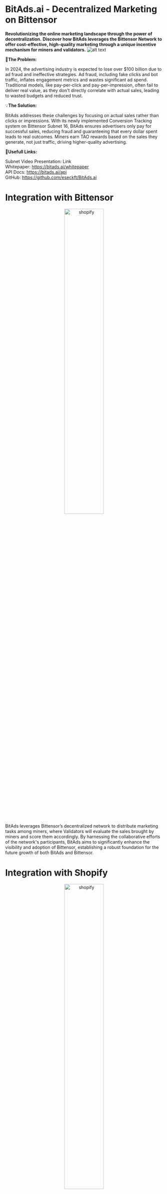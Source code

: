 # BitAds.ai - Decentralized Marketing on Bittensor

**Revolutionizing the online marketing landscape through the power of decentralization.**
**Discover how BitAds leverages the Bittensor Network to offer cost-effective, high-quality marketing through a unique incentive mechanism for miners and validators.**
![alt text](docs/bitads.png)


:no_entry_sign:**The Problem:**

In 2024, the advertising industry is expected to lose over $100 billion due to ad fraud and ineffective strategies. Ad fraud, including fake clicks and bot traffic, inflates engagement metrics and wastes significant ad spend. Traditional models, like pay-per-click and pay-per-impression, often fail to deliver real value, as they don't directly correlate with actual sales, leading to wasted budgets and reduced trust. 

:bulb:**The Solution:**

BitAds addresses these challenges by focusing on actual sales rather than clicks or impressions. With its newly implemented Conversion Tracking system on Bittensor Subnet 16, BitAds ensures advertisers only pay for successful sales, reducing fraud and guaranteeing that every dollar spent leads to real outcomes. Miners earn TAO rewards based on the sales they generate, not just traffic, driving higher-quality advertising.

:link:**Usefull Links:** <br>

Subnet Video Presentation: Link <br>
Whitepaper: https://bitads.ai/whitepaper <br>
API Docs: https://bitads.ai/api <br>
GitHub: https://github.com/eseckft/BitAds.ai

# Integration with Bittensor
<p align="center">
  <img src="docs/bittensor_logo.png" alt="shopify" width="50%" />
</p>
BitAds leverages Bittensor’s decentralized network to distribute marketing tasks among miners, where Validators will evaluate the sales brought by miners and score them accordingly.
By harnessing the collaborative efforts of the network's participants, BitAds aims to significantly enhance the visibility and adoption of Bittensor, establishing a robust foundation for the future growth of both BitAds and Bittensor.

# Integration with Shopify
<p align="center">
  <img src="docs/shopify_logo.png" alt="shopify" width="50%" />
</p>
BitAds is now fully integrated with Shopify through our BitAds app, available in the Shopify Store. This app enables detailed tracking of sales on any website where it's installed, identifying the specific miner's unique link used and the exact products purchased through it.

# The BitAds.ai Ecosystem

**BitAds.ai platform:**<br> Serves as the central hub for managing and analyzing marketing campaigns, offering essential tools for both miners and validators.<br><br>
**Validators:**<br> Use the platform to create and manage marketing campaigns, evaluating and scoring miners' tasks based on a defined scoring mechanism.<br><br>
**Miners:**<br> Promote these campaigns across the internet using their unique links and are rewarded with TAO tokens for successfully driving sales. <br><br>
**Incentive Mechanism:**<br>
Miners are incentivized with TAO tokens, not based on the client's payment offer, but on the sales they attract. This system ensures cost-effective advertising for clients while rewarding miners substantially for their efforts.
<br><br>
![alt text](docs/bitads_diagram.png)



# The First Incentivized Marketing Task
<p align="center">
  <img src="docs/keyvault_store.jpg" alt="keyvault.store" width="75%" />
</p>
In the beginning, BitAds will work with its own Shopify store, incentivizing Bittensor miners to attract sales for Microsoft software licenses, but we are also looking to collaborate with more online stores to demonstrate the network's marketing capabilities and incentivizing participation. <br>
https://keyvault.store

# FirstAds.ai - The First Web App
<p align="center">
  <img src="docs/firstads.png" alt="FirstAds.ai" width="50%" />
</p>

The first application developed on the BitAds subnet is FirstAds. This platform enables users to create and promote their campaigns, incentivizing BitAds miners to attract sales for these campaigns at a minimal cost. <br>
https://firstads.ai

# Advantages of BitAds.ai

:globe_with_meridians:**Decentralization** <br>
BitAds emphasizes optimal decentralization by ensuring a broad distribution of miners and validators.

:moneybag:**Cost-Effectiveness** <br>
By operating on low-cost systems requirements and incentivizing miners with TAO tokens, BitAds offers a highly economical marketing solution for both parties, advertisers (clients) and publishers (miners).

:gem:**Quality Traffic** <br>
The incentive mechanism encourages miners to drive high-quality organic traffic to their links, as conversion rates will also play a crucial role in determining their rewards.

:star:**Miners Competition** <br>
Miners are motivated to outperform each other in attracting the best traffic to clients' websites to generate more sales. This healthy competition boosts the effectiveness of marketing campaigns, ensuring that clients see a direct increase in sales for their products.

# Income Sources for Validators
:white_check_mark:**Validators can monetize their participation in BitAds.ai Subnet through various avenues, including:** <br>
- promoting their own products and stores <br>
- developing applications using the BitAds.ai API <br>
- offering paid API access to others

# Scoring Mechanism

The scoring formula for BitAds miners incorporates a thoughtful approach to quantifying the effectiveness and impact of miners based on multiple key performance indicators.

**The Main Parameters:**

**1. Total visits (TV)** <br>
This measures the total number of distinct visitors directed to the campaign via the miner's unique link. It's a direct indicator of the reach and traffic generated by the miner.

**2. Total Sales (TS)** <br>
This measures the total number of sales generated by the miner.

**3. Sales amount (SA)** <br>
This parameter will indicate the total amount of sales in fiat currency (dollars).

**4. Conversion Rate (CR)** <br>
The percentage of visitors who bought the product. 

**5. Miner Repuation (MR) ** <br>
This parameter will be based on the miner's number of sales on the last 30 days.

**6. Total Refunds (TR)** <br>
Total number of refunds occurring from specific miner.

**7. Refunds Percentage (RP)** <br>
This will indicate the percentage of buyers who asked for a refund.<br> 
```bash
( RP = TR/TS)
```

**8. Refunds Score (RS)** <br>
This value will help us penalize miners who receive too many refunds from buyers. This measure is designed to prevent score manipulation, where miners might be incentivized to purchase the products they promote and then request refunds to artificially boost their scores. <br> <br>

**Maximum Expected Values:** These are set to normalize the Main Parameters values (SA, CR and MR), ensuring they're scaled to a value between 0 and 1.
```bash
SALESmax = $500 standard (this value will be calculated based on the average amount that a miner sold in the last 30 days)
CRmax = 0.05
MRmax = 100 standard (this value will also be calculated based on the average number of sales per miner on the last 30 days)

SALESnorm = SALES / SALESmax
CRnorm = CR / CRmax
MRnorm = MR / MRmax
```
The Weights of the main parameters (SA, CR and MR). By adjusting these values we can decide on the importance of each parameter relative to the other.
```bash
Wsales = 0.60
Wcr = 0.30
Wmr = 0.10
```
**Miner Score:**
```bash
MINER SCORE = ((Wsales * SALESnorm) + (Wcr * CRnorm) + (Wmr * MRnorm)) * RF
```

**Conditions:**
- If MINER SCORE > 1 then MINER SCORE = 1
- MINER SCORE will have maximum 5 decimals

# Subnet Security ===========> To be added/modified later

**BitAds campaigns have multiple levels of protection against fraudulent activity such as bot or script-driven fake activity. In particular, verification for human authenticity occurs through:**
- AWS WAF [(Web Application Firewall) ](https://aws.amazon.com/waf/)
- CAPTCHA
- Visitor "Fingerprint"

All incoming requests are forwarded to AWS WAF for inspection by the web ACL. <br>

AWS WAF is a web security service that helps protect web applications from common web threats such as SQL injections, cross-site scripting (XSS), and cross-site request forgery (CSRF). <br>

Human Verification Check is an additional layer of protection in AWS WAF, designed to help distinguish humans from bots. It is useful for preventing automated attacks such as DDoS attacks and spam. 
In BitAds.ai architecture it is one of the levels of protection against traffic manipulation. <br>

Each time the BidAds.ai API is accessed, validators' and miners' scripts transmit their Bittensor wallet keys for verification of their presence in the registered users' database. BidAds also checks the status of each user (whether they are active or blocked), as well as the compatibility of validators' and miners' script code versions with the current version provided by BitAds.ai developers. This, on the one hand, requires users to constantly update their scripts and prevents unauthorized interference with them. <br>

Additionally, every 30 minutes, there is an update of the lists of allowed participants in the process. Miners receive a list of validators, and validators receive a list of miners with whom they can communicate. This way, the system is protected from external intrusion.

# Roadmap

1. **Integration with E-Commerce platforms** <br>
- Shopify ( :white_check_mark: done)
- WooCommerce ( ⌛ in progress)
- Wix (TBA)
- Squarespace (TBA)
- BigCommerce (TBA)

2. **Performance Analytics** <br>
Enhance campaign performance analytics for validators to improve monitoring and effectiveness on BitAds.ai.

3. **Traffic Source Analysis** <br>
Implement traffic source analysis to precisely track visitor origins.


# How to Mine TAO on Subnet 16
1. Create a Bittensor wallet (coldkey & hotkey).
2. Register your hotkey to the Subnet 16.
3. Register an account to https://bitads.ai using the correct coldkey/hotkey pair of your Miner.
4. Hardware requirements:
- VPS with Ubuntu v.20 or higher
- Python v3.12 or higher
- Make sure the communication port is open
- Make sure that there is not Firewall active that would prevent the communication between your Miner and Validators.
5. Git clone the BitAds repo, install the needed packages and start your Miner’s script.
6. Login into your BitAds.ai account:
- Get your unique links from the dashboard for each active campaigns
- Start promoting it over the internet and try to bring sales to it 


# Creating a Wallet

Before proceeding, you'll need to create a wallet. A wallet is required for managing your digital assets and interacting with the functionalities provided by this repository.

Detailed instructions on how to create a wallet can be found in the official documentation [here](https://docs.bittensor.com/getting-started/wallets).

Please ensure that you follow the steps outlined in the documentation carefully to set up your wallet correctly.

# Registration in Subnetwork

To fully utilize the functionalities provided by this repository, it is necessary to register within the BitAds.ai Subnetwork (UID 16). 
```bash
btcli subnet register --netuid 16 --wallet.name <name> --wallet.hotkey <name>
```

# Usage of Scripts

Please note that the usage of scripts within this repository is restricted to registered users of [BitAds.ai](https://BitAds.ai)

To utilize any scripts provided here, you must first sign up and authenticate yourself on the [BitAds.ai](https://BitAds.ai) platform. Once registered, you will be granted access to the necessary resources and functionalities. 

**The validators will be manually approved after we receive written confirmation on Discord about their registration.**

For any inquiries regarding script usage or registration, please refer to the official documentation on [BitAds.ai](https://BitAds.ai) or contact our support team.

# Installation Guide

To begin using this repository, the first step is to install Bittensor. Bittensor is a prerequisite for running the scripts and tools provided here. 

You can find detailed installation instructions for Bittensor in the official documentation [here](https://docs.bittensor.com/getting-started/installation).

Please make sure to follow the installation steps carefully to ensure that Bittensor is properly set up on your system before proceeding with any other operations.

If you encounter any issues during the installation process, refer to the troubleshooting section in the Bittensor documentation or reach out to our support team for assistance.

**Prerequisites:**

- Ensure that you have Python 3.12 or a later version installed on your system.
- Run your local Subtensor, instructions on how to install Subtensor locally can be found
  here: [Subtensor Installation Guide](https://github.com/opentensor/subtensor/blob/main/docs/running-subtensor-locally.md)

**After registration, you can start the scripts using the following instructions:**

- [Mining](docs/mining.md)
- [Validating](docs/validating.md)